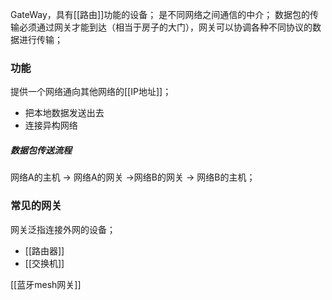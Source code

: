 GateWay，具有[[路由]]功能的设备；
是不同网络之间通信的中介；
数据包的传输必须通过网关才能到达（相当于房子的大门），网关可以协调各种不同协议的数据进行传输；
### 功能
提供一个网络通向其他网络的[[IP地址]]；
- 把本地数据发送出去
- 连接异构网络
##### 数据包传送流程
网络A的主机 -> 网络A的网关 ->网络B的网关 -> 网络B的主机；
### 常见的网关
网关泛指连接外网的设备；
- [[路由器]]
- [[交换机]]



[[蓝牙mesh网关]]
